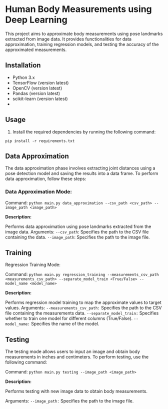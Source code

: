 # Human Body Measurements using Deep Learning

This project aims to approximate body measurements using pose landmarks extracted from image data. It provides functionalities for data approximation, training regression models, and testing the accuracy of the approximated measurements.

## Installation
- Python 3.x
- TensorFlow (version latest)
- OpenCV (version latest)
- Pandas (version latest)
- scikit-learn (version latest)
- <add any other dependencies>
## Usage 
1. Install the required dependencies by running the following command:
 
 ``` pip install -r requirements.txt ```

## Data Approximation
The data approximation phase involves extracting joint distances using a pose detection model and saving the results into a data frame. To perform data approximation, follow these steps:



### Data Approximation Mode:

Command: ```python main.py data_approximation --csv_path <csv_path> --image_path <image_path>```

**Description:**

Performs data approximation using pose landmarks extracted from the image data.
Arguments:
`--csv_path`: Specifies the path to the CSV file containing the data.
`--image_path`: Specifies the path to the image file.


## Training

Regression Training Mode:

Command: ```python main.py regression_training --measurements_csv_path <measurements_csv_path> --separate_model_train <True/False> --model_name <model_name>```

**Description:**

 Performs regression model training to map the approximate values to target values.
 Arguments:
 `--measurements_csv_path:` Specifies the path to the CSV file containing the measurements data.
 `--separate_model_train:` Specifies whether to train one model for different columns (True/False).
 `--model_name:` Specifies the name of the model.


## Testing

The testing mode allows users to input an image and obtain body measurements in inches and centimeters. To perform testing, use the following command:


Command: ```python main.py testing --image_path <image_path>```

**Description:**

Performs testing with new image data to obtain body measurements.

 Arguments:
 `--image_path:` Specifies the path to the image file.









